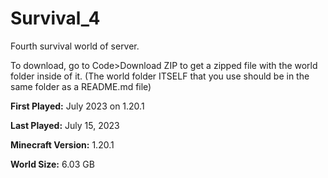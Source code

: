 # Survival_4
Fourth survival world of server.

To download, go to Code>Download ZIP to get a zipped file with the world folder inside of it. (The world folder ITSELF that you use should be in the same folder as a README.md file)

**First Played:** July 2023 on 1.20.1

**Last Played:** July 15, 2023

**Minecraft Version:** 1.20.1

**World Size:** 6.03 GB
